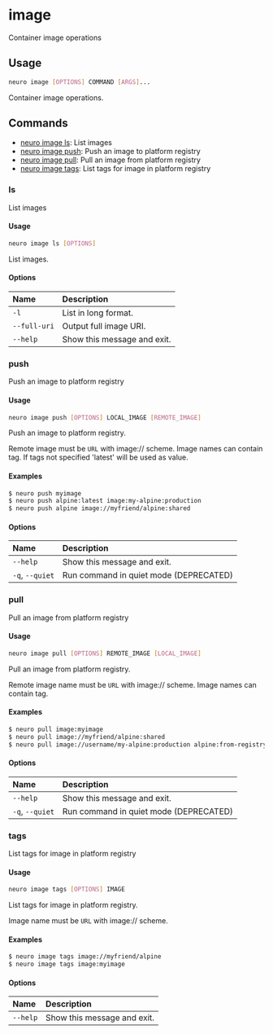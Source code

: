 # image

Container image operations

## Usage

```bash
neuro image [OPTIONS] COMMAND [ARGS]...
```

Container image operations.

## Commands

* [neuro image ls](image.md#ls): List images
* [neuro image push](image.md#push): Push an image to platform registry
* [neuro image pull](image.md#pull): Pull an image from platform registry
* [neuro image tags](image.md#tags): List tags for image in platform registry

### ls

List images

#### Usage

```bash
neuro image ls [OPTIONS]
```

List images.

#### Options

| Name | Description |
| :--- | :--- |
| `-l` | List in long format. |
| `--full-uri` | Output full image URI. |
| `--help` | Show this message and exit. |

### push

Push an image to platform registry

#### Usage

```bash
neuro image push [OPTIONS] LOCAL_IMAGE [REMOTE_IMAGE]
```

Push an image to platform registry.

Remote image must be `URL` with image:// scheme. Image names can contain tag. If tags not specified 'latest' will be used as value.

#### Examples

```bash
$ neuro push myimage
$ neuro push alpine:latest image:my-alpine:production
$ neuro push alpine image://myfriend/alpine:shared
```

#### Options

| Name | Description |
| :--- | :--- |
| `--help` | Show this message and exit. |
| `-q`, `--quiet` | Run command in quiet mode \(DEPRECATED\) |

### pull

Pull an image from platform registry

#### Usage

```bash
neuro image pull [OPTIONS] REMOTE_IMAGE [LOCAL_IMAGE]
```

Pull an image from platform registry.

Remote image name must be `URL` with image:// scheme. Image names can contain tag.

#### Examples

```bash
$ neuro pull image:myimage
$ neuro pull image://myfriend/alpine:shared
$ neuro pull image://username/my-alpine:production alpine:from-registry
```

#### Options

| Name | Description |
| :--- | :--- |
| `--help` | Show this message and exit. |
| `-q`, `--quiet` | Run command in quiet mode \(DEPRECATED\) |

### tags

List tags for image in platform registry

#### Usage

```bash
neuro image tags [OPTIONS] IMAGE
```

List tags for image in platform registry.

Image name must be `URL` with image:// scheme.

#### Examples

```bash
$ neuro image tags image://myfriend/alpine
$ neuro image tags image:myimage
```

#### Options

| Name | Description |
| :--- | :--- |
| `--help` | Show this message and exit. |

